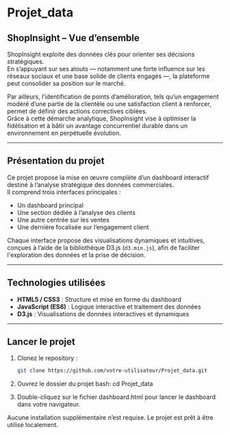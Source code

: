 # Projet_data

## ShopInsight – Vue d’ensemble

ShopInsight exploite des données clés pour orienter ses décisions stratégiques.  
En s’appuyant sur ses atouts — notamment une forte influence sur les réseaux sociaux et une base solide de clients engagés —, la plateforme peut consolider sa position sur le marché.

Par ailleurs, l’identification de points d’amélioration, tels qu’un engagement modéré d’une partie de la clientèle ou une satisfaction client à renforcer, permet de définir des actions correctives ciblées.  
Grâce à cette démarche analytique, ShopInsight vise à optimiser la fidélisation et à bâtir un avantage concurrentiel durable dans un environnement en perpétuelle évolution.

---

## Présentation du projet

Ce projet propose la mise en œuvre complète d’un dashboard interactif destiné à l’analyse stratégique des données commerciales.  
Il comprend trois interfaces principales :

- Un dashboard principal
- Une section dédiée à l’analyse des clients
- Une autre centrée sur les ventes
- Une dernière focalisée sur l’engagement client

Chaque interface propose des visualisations dynamiques et intuitives, conçues à l’aide de la bibliothèque D3.js (`d3.min.js`), afin de faciliter l'exploration des données et la prise de décision.

---

## Technologies utilisées

- **HTML5 / CSS3** : Structure et mise en forme du dashboard  
- **JavaScript (ES6)** : Logique interactive et traitement des données  
- **D3.js** : Visualisations de données interactives et dynamiques

---

## Lancer le projet

1. Clonez le repository :
   ```bash
   git clone https://github.com/votre-utilisateur/Projet_data.git
2. Ouvrez le dossier du projet
   bash: cd Projet_data

3. Double-cliquez sur le fichier dashboard.html pour lancer le dashboard dans votre navigateur.

Aucune installation supplémentaire n’est requise. Le projet est prêt à être utilisé localement.

